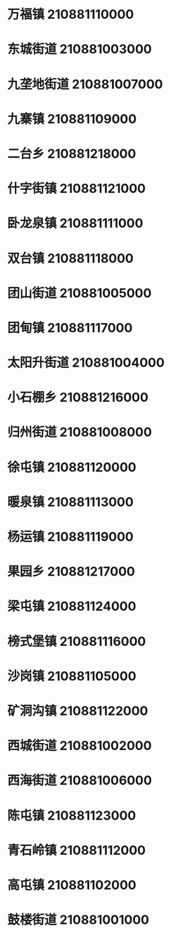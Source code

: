 # 万福镇 210881110000
# 东城街道 210881003000
# 九垄地街道 210881007000
# 九寨镇 210881109000
# 二台乡 210881218000
# 什字街镇 210881121000
# 卧龙泉镇 210881111000
# 双台镇 210881118000
# 团山街道 210881005000
# 团甸镇 210881117000
# 太阳升街道 210881004000
# 小石棚乡 210881216000
# 归州街道 210881008000
# 徐屯镇 210881120000
# 暖泉镇 210881113000
# 杨运镇 210881119000
# 果园乡 210881217000
# 梁屯镇 210881124000
# 榜式堡镇 210881116000
# 沙岗镇 210881105000
# 矿洞沟镇 210881122000
# 西城街道 210881002000
# 西海街道 210881006000
# 陈屯镇 210881123000
# 青石岭镇 210881112000
# 高屯镇 210881102000
# 鼓楼街道 210881001000
